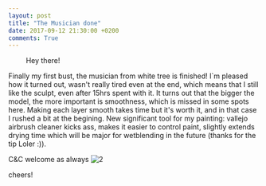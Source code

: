 ```yaml
---
layout: post
title: "The Musician done"
date: 2017-09-12 21:30:00 +0200
comments: True
---
```


&nbsp;&nbsp;&nbsp;&nbsp;&nbsp;&nbsp;&nbsp;&nbsp;
Hey there!

Finally my first bust, the musician from white tree is finished!
I`m pleased how it turned out, wasn't really tired even at the end, which means that I still like the sculpt, even after 15hrs spent with it.
It turns out that the bigger the model, the more important is smoothness, which is missed in some spots here. Making each layer smooth takes time but it's worth it, and in that case I rushed a bit at the begining. 
New significant tool for my painting: vallejo airbrush cleaner kicks ass, makes it easier to control paint, slightly extends drying time which will be major for wetblending in the future (thanks for the tip Loler :)).

C&C welcome as always
![2](http://www.coolminiornot.com/pics/pics16/img59b93cc9c9d9f.jpg)

cheers!